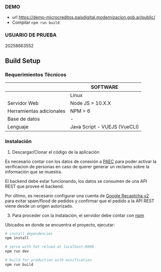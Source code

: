 ### DEMO
- url https://demo-microcreditos.paisdigital.modernizacion.gob.ar/public/
- Compilar `npm run build`

### USUARIO DE PRUEBA
20258663552

## Build Setup

### Requerimientos Técnicos 	

||SOFTWARE|
|---|------|
||Linux|
|Servidor Web| Node JS > 10.X.X 
|Herramientas adicionales| NPM > 6 
|Base de datos| -
|Lenguaje|Java Script - VUEJS (VueCLI) 

### Instalación

1. Descargar/Clonar el código de la aplicación

Es necesario contar con los datos de conexión a [PAEC](https://autenticar.gob.ar) para poder activar la verificacion de personas en caso de querer generar un reclamo sobre la información que se muestra.

El backend debe estar funcionando, los datos se consumen de una API REST que provee el backend.

Por último, es necesario configurar una cuenta de [Google Recaptcha v2](https://developers.google.com/recaptcha/intro) para evitar spam/flood de pedidos y confirmar que el pedido a la API REST viene desde un origen autorizado.


3. Para proceder con la instalación, el servidor debe contar con [npm](https://nodejs.org/en/) 

Ubicados en donde se encuentra el proyecto, ejecutar:

``` bash
# install dependencies
npm install

# serve with hot reload at localhost:8080
npm run dev

# build for production with minification
npm run build
```

